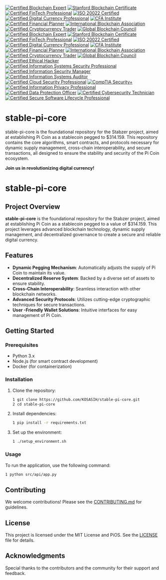 [![Certified Blockchain Expert](https://img.shields.io/badge/Blockchain%20Council-Certified%20Blockchain%20Expert-4CAF50?style=for-the-badge)](https://www.blockchain-council.org/)
[![Stanford Blockchain Certificate](https://img.shields.io/badge/Stanford%20University-Blockchain%20Certificate-FF5733?style=for-the-badge)](https://online.stanford.edu/courses/sohs-ystanford-blockchain)
[![Certified FinTech Professional](https://img.shields.io/badge/FinTech%20Certification%20Program-Certified%20FinTech%20Professional-0072B8?style=for-the-badge)](https://www.fintechcertification.org/)
[![ISO 20022 Certified](https://img.shields.io/badge/ISO%2020022-Certified%20Standard-FF9800?style=for-the-badge)](https://www.iso20022.org/)
[![Certified Digital Currency Professional](https://img.shields.io/badge/Digital%20Currency%20Council-Certified%20Digital%20Currency%20Professional-8E44AD?style=for-the-badge)](https://www.digitalcurrencycouncil.com/)
[![CFA Institute](https://img.shields.io/badge/CFA%20Institute-Certified%20Financial%20Analyst-2E86C1?style=for-the-badge)](https://www.cfainstitute.org/)
[![Certified Financial Planner](https://img.shields.io/badge/CFP%20Board-Certified%20Financial%20Planner-FF5733?style=for-the-badge)](https://www.cfp.net/)
[![International Blockchain Association](https://img.shields.io/badge/International%20Blockchain%20Association-Member-00BFFF?style=for-the-badge)](https://www.ibc.org/)
[![Certified Cryptocurrency Trader](https://img.shields.io/badge/Cryptocurrency%20Traders-Certified%20Trader-FF9800?style=for-the-badge)](https://cryptotradercertification.com/)
[![Global Blockchain Council](https://img.shields.io/badge/Global%20Blockchain%20Council-Member-4CAF50?style=for-the-badge)](https://www.globalblockchaincouncil.org/)
[![Certified Blockchain Expert](https://img.shields.io/badge/Blockchain%20Council-Certified%20Blockchain%20Expert-4CAF50?style=for-the-badge)](https://www.blockchain-council.org/)
[![Stanford Blockchain Certificate](https://img.shields.io/badge/Stanford%20University-Blockchain%20Certificate-FF5733?style=for-the-badge)](https://online.stanford.edu/courses/sohs-ystanford-blockchain)
[![Certified FinTech Professional](https://img.shields.io/badge/FinTech%20Certification%20Program-Certified%20FinTech%20Professional-0072B8?style=for-the-badge)](https://www.fintechcertification.org/)
[![ISO 20022 Certified](https://img.shields.io/badge/ISO%2020022-Certified%20Standard-FF9800?style=for-the-badge)](https://www.iso20022.org/)
[![Certified Digital Currency Professional](https://img.shields.io/badge/Digital%20Currency%20Council-Certified%20Digital%20Currency%20Professional-8E44AD?style=for-the-badge)](https://www.digitalcurrencycouncil.com/)
[![CFA Institute](https://img.shields.io/badge/CFA%20Institute-Certified%20Financial%20Analyst-2E86C1?style=for-the-badge)](https://www.cfainstitute.org/)
[![Certified Financial Planner](https://img.shields.io/badge/CFP%20Board-Certified%20Financial%20Planner-FF5733?style=for-the-badge)](https://www.cfp.net/)
[![International Blockchain Association](https://img.shields.io/badge/International%20Blockchain%20Association-Member-00BFFF?style=for-the-badge)](https://www.ibc.org/)
[![Certified Cryptocurrency Trader](https://img.shields.io/badge/Cryptocurrency%20Traders-Certified%20Trader-FF9800?style=for-the-badge)](https://cryptotradercertification.com/)
[![Global Blockchain Council](https://img.shields.io/badge/Global%20Blockchain%20Council-Member-4CAF50?style=for-the-badge)](https://www.globalblockchaincouncil.org/)
[![Certified Ethical Hacker](https://img.shields.io/badge/EC--Council-Certified%20Ethical%20Hacker-FF5733?style=for-the-badge)](https://www.eccouncil.org/)
[![Certified Information Systems Security Professional](https://img.shields.io/badge/ISC%2B2-Certified%20Information%20Systems%20Security%20Professional-0072B8?style=for-the-badge)](https://www.isc2.org/)
[![Certified Information Security Manager](https://img.shields.io/badge/ISACA-Certified%20Information%20Security%20Manager-4CAF50?style=for-the-badge)](https://www.isaca.org/)
[![Certified Information Systems Auditor](https://img.shields.io/badge/ISACA-Certified%20Information%20Systems%20Auditor-FF9800?style=for-the-badge)](https://www.isaca.org/)
[![Certified Cloud Security Professional](https://img.shields.io/badge/ISC%2B2-Certified%20Cloud%20Security%20Professional-00BFFF?style=for-the-badge)](https://www.isc2.org/)
[![CompTIA Security+](https://img.shields.io/badge/CompTIA-Security%2B-FF5733?style=for-the-badge)](https://www.comptia.org/)
[![Certified Information Privacy Professional](https://img.shields.io/badge/International%20Association%20of%20Privacy%20Professionals-Certified%20Information%20Privacy%20Professional-8E44AD?style=for-the-badge)](https://iapp.org/)
[![Certified Data Protection Officer](https://img.shields.io/badge/International%20Association%20of%20Privacy%20Professionals-Certified%20Data%20Protection%20Officer-0072B8?style=for-the-badge)](https://iapp.org/)
[![Certified Cybersecurity Technician](https://img.shields.io/badge/CompTIA-Certified%20Cybersecurity%20Technician-4CAF50?style=for-the-badge)](https://www.comptia.org/)
[![Certified Secure Software Lifecycle Professional](https://img.shields.io/badge/ISC%2B2-Certified%20Secure%20Software%20Lifecycle%20Professional-FF9800?style=for-the-badge)](https://www.isc2.org/)


# stable-pi-core
stable-pi-core is the foundational repository for the Stabzer project, aimed at establishing Pi Coin as a stablecoin pegged to $314.159. This repository contains the core algorithms, smart contracts, and protocols necessary for dynamic supply management, cross-chain interoperability, and secure transactions, all designed to ensure the stability and security of the Pi Coin ecosystem. 

**Join us in revolutionizing digital currency!**

# stable-pi-core

## Project Overview

**stable-pi-core** is the foundational repository for the Stabzer project, aimed at establishing Pi Coin as a stablecoin pegged to a value of $314.159. This project leverages advanced blockchain technology, dynamic supply management, and decentralized governance to create a secure and reliable digital currency.

## Features

- **Dynamic Pegging Mechanism**: Automatically adjusts the supply of Pi Coin to maintain its value.
- **Decentralized Reserve System**: Backed by a diverse set of assets to ensure stability.
- **Cross-Chain Interoperability**: Seamless interaction with other blockchain networks.
- **Advanced Security Protocols**: Utilizes cutting-edge cryptographic techniques for secure transactions.
- **User -Friendly Wallet Solutions**: Intuitive interfaces for easy management of Pi Coin.

## Getting Started

### Prerequisites

- Python 3.x
- Node.js (for smart contract development)
- Docker (for containerization)

### Installation

1. Clone the repository:
   ```bash
   1 git clone https://github.com/KOSASIH/stable-pi-core.git
   2 cd stable-pi-core
   ```

2. Install dependencies:

   ```bash
   1 pip install -r requirements.txt
   ```
   
3. Set up the environment:

   ```bash
   1 ./setup_environment.sh
   ```
   
### Usage
To run the application, use the following command:

   ```bash
   1 python src/api/app.py
   ```

## Contributing
We welcome contributions! Please see the [CONTRIBUTING.md](CONTRIBUTING.md) for guidelines.

## License
This project is licensed under the MIT License and PiOS. See the [LICENSE](LICENSE) file for details.

## Acknowledgments
Special thanks to the contributors and the community for their support and feedback.
